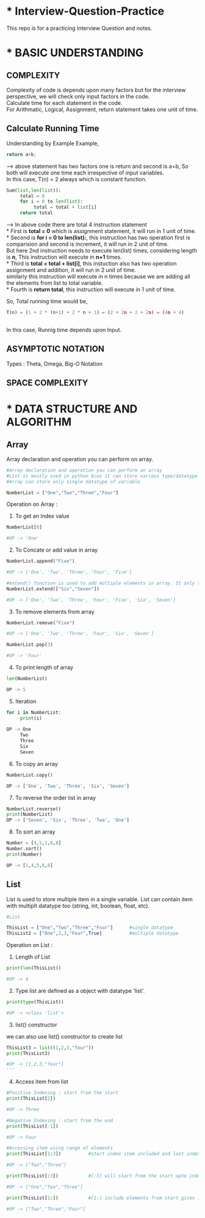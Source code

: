 # * Interview-Question-Practice
This repo is for a practicing Interview Question and notes. 

# * BASIC UNDERSTANDING 

## COMPLEXITY

Complexity of code is depends upon many factors but for the interview perspective, we will check only input factors in the code. \
Calculate time for each statement in the code. \
For Arithmatic, Logical, Assignment, return statement takes one unit of time. 

## Calculate Running Time

Understanding by Example
Example,

```python
return a+b;
```
-->  above statement has two factors one is return and second is a+b, So both will execute one time each irrespective of input variables. \
     In this case, T(n) = 2 always which is constant function.

```python
Sum(list,len(list)):
     total = 0
     for i = 0 to len(list):
          total = total + list[i]
     return total
```
-->  In above code there are total 4 instruction statement \
     * First is **total = 0** which is assignment statement, it will run in 1 unit of time. \
     * Second is **for i = 0 to len(list):**, this instruction has two operation first is comparision and second is increment, it will run in 2 unit of time. \
       But here 2nd instruction needs to execute len(list) times, considering length is **n**, This instruction will execute in **n+1** times. \
     * Third is **total = total + list[i]**, this instuction also has two operation assignment and addition, it will run in 2 unit of time. \
       similarly this instruction will execute in n times because we are adding all the elements from list to total variable. \
     * Fourth is **return total**, this instruction will execute in 1 unit of time. 
     
   So, Total running time would be,
```python
T(n) = (1 + 2 * (n+1) + 2 * n + 1) = (2 + 2n + 2 + 2n) = (4n + 4)
    
```
     
     
   In this case, Runnig time depends upon Input.

## ASYMPTOTIC NOTATION
Types : Theta, Omega, Big-O Notation

## SPACE COMPLEXITY


# * DATA STRUCTURE AND ALGORITHM

## Array

Array declaration and operation you can perform on array.
```python
#Array declaration and operation you can perform on array
#List is mostly used in python bcoz it can store various type/datatype of variable.
#Array can store only single datatype of variable

NumberList = ["One","Two","Three","Four"]
```

Operation on Array :

1) To get an Index value 
```python
NumberList[0]

#OP -> 'One' 
```

2) To Concate or add value in array 
```python
NumberList.append("Five")

#OP -> ['One', 'Two', 'Three', 'Four', 'Five']

#extend() function is used to add multiple elements in array. It only takes one elements as input.
NumberList.extend(["Six","Seven"])      

#OP -> ['One', 'Two', 'Three', 'Four', 'Five', 'Six', 'Seven']
```

3) To remove elements from array 
```python
NumberList.remove("Five")

#OP -> ['One', 'Two', 'Three', 'Four', 'Six', 'Seven']

NumberList.pop(3)

#OP -> 'Four'
```

4) To print length of array
```python
len(NumberList)

OP -> 5
```

5) Iteration
```python
for i in NumberList:
     print(i)
     
OP -> One
     Two
     Three
     Six
     Seven
```

6) To copy an array
```python
NumberList.copy()

OP -> ['One', 'Two', 'Three', 'Six', 'Seven']
```

7) To reverse the order list in array 
```python
NumberList.reverse()
print(NumberList)
OP -> ['Seven', 'Six', 'Three', 'Two', 'One']
```

8) To sort an array
```python
Number = [4,5,1,6,8]
Number.sort()
print(Number)

OP -> [1,4,5,6,8]
```

## List 

List is used to store multiple item in a single variable.
List can contain item with multiplt datatype too (string, int, boolean, float, etc).

```python
#List

ThisList = ["One","Two","Three","Four"]      #single datatype
ThisList2 = ["One",2,3,"Four",True]          #multiple datatype

```
Operation on List :

1) Length of List 
```python
print(len(ThisList))

#OP -> 4
```

2) Type 
list are defined as a object with datatype 'list'.

```python
print(type(ThisList))

#OP -> <class 'list'>
```

3) list() constructor

we can also use list() constructor to create list

```python
ThisList3 = list((1,2,3,"four"))
print(ThisList3)

#OP -> [1,2,3,"four"]
'''

```

4) Access item from list

```python
#Positive Indexing : start from the start
print(ThisList[2])

#OP -> Three

#Negative Indexing : start from the end
print(ThisList[-1])

#OP -> Four

#Accessing item using range of elements 
print(ThisList[1:3])          #start index item included and last index not.

#OP -> ["Two","Three"] 

print(ThisList[:3])           #[:3] will start from the start upto index 3 but not included.

#OP -> ["One","Two","Three"]

print(ThisList[1:])           #[1:] include elements from start given indec(included) upto last index element

#OP -> ["Two","Three","Four"]      
```
